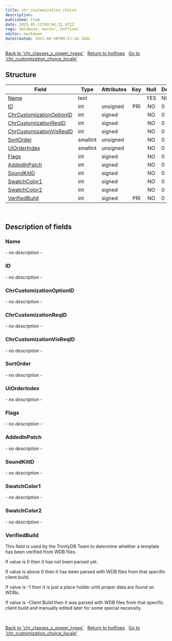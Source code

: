 ```yaml
---
title: chr_customization_choice
description: 
published: true
date: 2023-05-11T09:04:21.972Z
tags: database, master, hotfixes
editor: markdown
dateCreated: 2021-08-30T09:51:18.184Z
---
```


<a href="https://trinitycore.info/en/database/master/hotfixes/chr_classes_x_power_types" class="mt-5 v-btn v-btn--depressed v-btn--flat v-btn--outlined theme--light v-size--default darkblue--text text--lighten-3"><span class="v-btn__content"><i aria-hidden="true" class="v-icon notranslate v-icon--left mdi mdi-arrow-left theme--light"></i><span>Back to 'chr_classes_x_power_types'</span></span></a>&nbsp;&nbsp;&nbsp;<a href="https://trinitycore.info/en/database/master/hotfixes/home" class="mt-5 v-btn v-btn--depressed v-btn--flat v-btn--outlined theme--light v-size--default darkblue--text text--lighten-3"><span class="v-btn__content"><i aria-hidden="true" class="v-icon notranslate v-icon--left mdi mdi-home-outline theme--light"></i><span>Return to hotfixes</span></span></a>&nbsp;&nbsp;&nbsp;<a href="https://trinitycore.info/en/database/master/hotfixes/chr_customization_choice_locale" class="mt-5 v-btn v-btn--depressed v-btn--flat v-btn--outlined theme--light v-size--default darkblue--text text--lighten-3"><span class="v-btn__content"><span>Go to 'chr_customization_choice_locale'</span><i aria-hidden="true" class="v-icon notranslate v-icon--right mdi mdi-arrow-right theme--light"></i></span></a>

## Structure

| Field | Type | Attributes | Key | Null | Default | Extra | Comment |
| --- | --- | --- | :---: | :---: | --- | --- | --- |
| [Name](#name-alt) | text |  |  | YES | NULL |  |  |
| [ID](#id-alt) | int | unsigned | PRI | NO | 0 |  |  |
| [ChrCustomizationOptionID](#chrcustomizationoptionid) | int | signed |  | NO | 0 |  |  |
| [ChrCustomizationReqID](#chrcustomizationreqid) | int | signed |  | NO | 0 |  |  |
| [ChrCustomizationVisReqID](#chrcustomizationvisreqid) | int | signed |  | NO | 0 |  |  |
| [SortOrder](#sortorder) | smallint | unsigned |  | NO | 0 |  |  |
| [UiOrderIndex](#uiorderindex) | smallint | unsigned |  | NO | 0 |  |  |
| [Flags](#flags) | int | signed |  | NO | 0 |  |  |
| [AddedInPatch](#addedinpatch) | int | signed |  | NO | 0 |  |  |
| [SoundKitID](#soundkitid) | int | signed |  | NO | 0 |  |  |
| [SwatchColor1](#swatchcolor1) | int | signed |  | NO | 0 |  |  |
| [SwatchColor2](#swatchcolor2) | int | signed |  | NO | 0 |  |  |
| [VerifiedBuild](#verifiedbuild) | int | signed | PRI | NO | 0 |  |  |
&nbsp;
## Description of fields

### Name <!-- {#name-alt} -->
*- no description -*
&nbsp;

### ID <!-- {#id-alt} -->
*- no description -*
&nbsp;

### ChrCustomizationOptionID
*- no description -*
&nbsp;

### ChrCustomizationReqID
*- no description -*
&nbsp;

### ChrCustomizationVisReqID
*- no description -*
&nbsp;

### SortOrder
*- no description -*
&nbsp;

### UiOrderIndex
*- no description -*
&nbsp;

### Flags
*- no description -*
&nbsp;

### AddedInPatch
*- no description -*
&nbsp;

### SoundKitID
*- no description -*
&nbsp;

### SwatchColor1
*- no description -*
&nbsp;

### SwatchColor2
*- no description -*
&nbsp;

### VerifiedBuild
This field is used by the TrinityDB Team to determine whether a template has been verified from WDB files.

If value is 0 then it has not been parsed yet.

If value is above 0 then it has been parsed with WDB files from that specific client build.

If value is -1 then it is just a place holder until proper data are found on WDBs.

If value is -Client Build then it was parsed with WDB files from that specific client build and manually edited later for some special necessity.

&nbsp;

<a href="https://trinitycore.info/en/database/master/hotfixes/chr_classes_x_power_types" class="mt-5 v-btn v-btn--depressed v-btn--flat v-btn--outlined theme--light v-size--default darkblue--text text--lighten-3"><span class="v-btn__content"><i aria-hidden="true" class="v-icon notranslate v-icon--left mdi mdi-arrow-left theme--light"></i><span>Back to 'chr_classes_x_power_types'</span></span></a>&nbsp;&nbsp;&nbsp;<a href="https://trinitycore.info/en/database/master/hotfixes/home" class="mt-5 v-btn v-btn--depressed v-btn--flat v-btn--outlined theme--light v-size--default darkblue--text text--lighten-3"><span class="v-btn__content"><i aria-hidden="true" class="v-icon notranslate v-icon--left mdi mdi-home-outline theme--light"></i><span>Return to hotfixes</span></span></a>&nbsp;&nbsp;&nbsp;<a href="https://trinitycore.info/en/database/master/hotfixes/chr_customization_choice_locale" class="mt-5 v-btn v-btn--depressed v-btn--flat v-btn--outlined theme--light v-size--default darkblue--text text--lighten-3"><span class="v-btn__content"><span>Go to 'chr_customization_choice_locale'</span><i aria-hidden="true" class="v-icon notranslate v-icon--right mdi mdi-arrow-right theme--light"></i></span></a>
